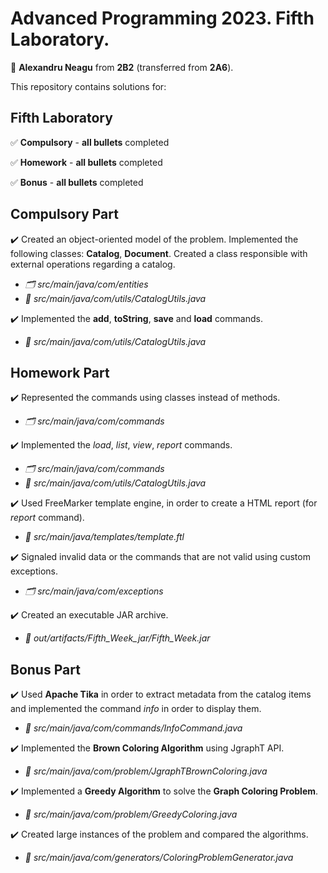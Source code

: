 # Advanced Programming 2023. Fifth Laboratory.

:adult: **Alexandru Neagu** from **2B2** (transferred from **2A6**).

This repository contains solutions for:

## Fifth Laboratory ##

:white_check_mark: **Compulsory** - **all bullets** completed

:white_check_mark: **Homework** - **all bullets** completed

:white_check_mark: **Bonus** - **all bullets** completed

## Compulsory Part ##

:heavy_check_mark: Created an object-oriented model of the problem. Implemented the following classes: **Catalog**, **Document**. Created a class responsible with external operations regarding a catalog.
  - _:card_index_dividers: src/main/java/com/entities_
  - _:file_folder: src/main/java/com/utils/CatalogUtils.java_

:heavy_check_mark: Implemented the **add**, **toString**, **save** and **load** commands.
  - _:file_folder: src/main/java/com/utils/CatalogUtils.java_
    
## Homework Part ##

:heavy_check_mark: Represented the commands using classes instead of methods.
  - _:card_index_dividers: src/main/java/com/commands_

:heavy_check_mark: Implemented the _load_, _list_, _view_, _report_ commands.
  - _:card_index_dividers: src/main/java/com/commands_
  - _:file_folder: src/main/java/com/utils/CatalogUtils.java_

:heavy_check_mark: Used FreeMarker template engine, in order to create a HTML report (for _report_ command).
  - _:file_folder: src/main/java/templates/template.ftl_
  
:heavy_check_mark: Signaled invalid data or the commands that are not valid using custom exceptions.
  - _:card_index_dividers: src/main/java/com/exceptions_

:heavy_check_mark: Created an executable JAR archive.
  - _:file_folder: out/artifacts/Fifth_Week_jar/Fifth_Week.jar_
  
## Bonus Part ##

:heavy_check_mark: Used **Apache Tika** in order to extract metadata from the catalog items and implemented the command _info_ in order to display them.
  - _:file_folder: src/main/java/com/commands/InfoCommand.java_

:heavy_check_mark: Implemented the **Brown Coloring Algorithm** using JgraphT API.
  - _:file_folder: src/main/java/com/problem/JgraphTBrownColoring.java_

:heavy_check_mark: Implemented a **Greedy Algorithm** to solve the **Graph Coloring Problem**.
  - _:file_folder: src/main/java/com/problem/GreedyColoring.java_

:heavy_check_mark: Created large instances of the problem and compared the algorithms.
  - _:file_folder: src/main/java/com/generators/ColoringProblemGenerator.java_
